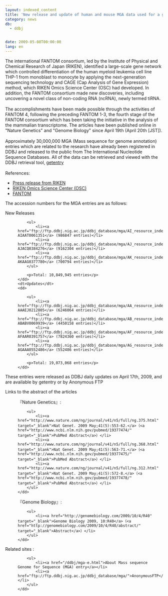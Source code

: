 ```yaml
---
layout: indexed_content
title: 'New release and update of human and mouse MGA data used for a gene network analysis'
category: news
db:
  - ddbj


date: 2009-05-08T00:00:00
lang: en
---
```


The international FANTOM consortium, led by the Institute of Physical and Chemical Research of Japan (RIKEN), identified a large-scale gene network which controlled differentiation of the human myeloid leukemia cell line THP-1 from monoblast to monocyte by applying the next-generation sequencing technology and CAGE (Cap Analysis of Gene Expression) method, which RIKEN Omics Science Center (OSC) had developed. In addition, the FANTOM consortium made new discoveries, including uncovering a novel class of non-coding RNA (ncRNA), newly termed tiRNA.<br><br>The accomplishments have been made possible through the activities of FANTOM 4, following the preceding FANTOM 1-3, the fourth stage of the FANTOM consortium which has been taking the initiative in the analysis of the mammalian transcriptome. The articles have been published online in "Nature Genetics" and "Genome Biology" since April 19th (April 20th [JST]).<br><br>Approximately 30,000,000 MGA (Mass sequence for genome annotation) entries which are related to the research have already been registered in DDBJ and released to the public from The International Nucleotide Sequence Databases. All of the data can be retrieved and viewed with the DDBJ retrieval tool, <a href="http://getentry.ddbj.nig.ac.jp/top-j.html" target="_blank">getentry</a><br><br><span class="d-triangle">References:</span>

<ul>
    <li><a href="http://www.riken.jp/en/pr/press/2009/20090420/" target="_blank">Press release from RIKEN</a></li>
    <li><a href="http://www.osc.riken.jp/english/" target="_blank">RIKEN Omics Science Center (OSC)</a></li>
    <li><a href="http://fantom.gsc.riken.jp/4/" target="_blank">FANTOM</a></li>
</ul>

<p><span class="d-triangle">The accession numbers for the MGA entries are as follows:</span></p>

<dl class="triangle">
    <dt>New Releases</dt>
    <dd>

        <ul>
            <li><a href="ftp://ftp.ddbj.nig.ac.jp/ddbj_database/mga/AI_resource_index.html">AIAAA0000001-AIAAT0061351</a> (986847 entries)</li>
            <li><a href="ftp://ftp.ddbj.nig.ac.jp/ddbj_database/mga/AJ_resource_index.html">AJAAA0000001-AJACQ0384276</a> (9162304 entries)</li>
            <li><a href="ftp://ftp.ddbj.nig.ac.jp/ddbj_database/mga/AK_resource_index.html">AKAAA0000001-AKAAG0377780</a> (700794 entries)</li>
        </ul>

        <p>Total: 10,849,945 entries</p>
    </dd>
    <dt>Updates</dt>
    <dd>

        <ul>
            <li><a href="ftp://ftp.ddbj.nig.ac.jp/ddbj_database/mga/AA_resource_index.html">AAAAA0000001-AAAEJ0212805</a> (6246064 entries)</li>
            <li><a href="ftp://ftp.ddbj.nig.ac.jp/ddbj_database/mga/AB_resource_index.html">ABAAA0000001-ABABV0069939</a> (4450158 entries)</li>
            <li><a href="ftp://ftp.ddbj.nig.ac.jp/ddbj_database/mga/AF_resource_index.html">AFAAA0000001-AFAAR0391757</a> (7824360 entries)</li>
            <li><a href="ftp://ftp.ddbj.nig.ac.jp/ddbj_database/mga/AG_resource_index.html">AGAAA0000001-AGAAA0552486</a> (552486 entries)</li>
        </ul>

        <p>Total: 19,073,068 entries</p>
    </dd>
</dl>

<p>These entries were released as DDBJ daily updates on April 17th, 2009, and are available by getentry or by Anonymous FTP </p>

<p><span class="d-triangle">Links to the abstract of the articles</span></p>

<dl>
    <dd>『Nature Genetics』:

        <ul>
            <li><a href="http://www.nature.com/ng/journal/v41/n5/full/ng.375.html" target="_blank">Nat Genet. 2009 May;41(5):553-62.</a>（<a href="http://www.ncbi.nlm.nih.gov/pubmed/19377474/" target="_blank">PubMed Abstract</a>）</li>
            <li><a href="http://www.nature.com/ng/journal/v41/n5/full/ng.368.html" target="_blank">Nat Genet. 2009 May;41(5):563-71.</a>（<a href="http://www.ncbi.nlm.nih.gov/pubmed/19377475/" target="_blank">PubMed Abstract</a>）</li>
            <li><a href="http://www.nature.com/ng/journal/v41/n5/full/ng.312.html" target="_blank">Nat Genet. 2009 May;41(5):572-8.</a>（<a href="http://www.ncbi.nlm.nih.gov/pubmed/19377478/" target="_blank">PubMed Abstract</a>）</li>
        </ul>
    </dd>
</dl>

<dl>
    <dd>『Genome Biology』:

        <ul>
            <li><a href="http://genomebiology.com/2009/10/4/R40" target="_blank">Genome Biology 2009, 10:R40</a>（<a href="http://genomebiology.com/2009/10/4/R40/abstract/" target="_blank">Abstract</a>）</li>
        </ul>
    </dd>
</dl>

<p><span class="d-triangle">Related sites :</span></p>

<dl>
    <dd>

        <ul>
            <li><a href="/ddbj/mga-e.html">About Mass sequence Genome for Sequence (MGA) entry</a></li>
            <li><a href="ftp://ftp.ddbj.nig.ac.jp/ddbj_database/mga/">AnonymousFTP</a></li>
        </ul>
    </dd>
</dl>
